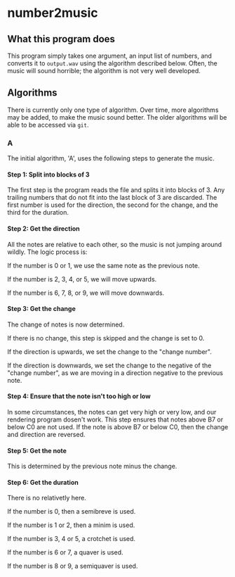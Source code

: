 # number2music

## What this program does

This program simply takes one argument, an input list of numbers, and converts
it to `output.wav` using the algorithm described below. Often, the music will
sound horrible; the algorithm is not very well developed.

## Algorithms

There is currently only one type of algorithm. Over time, more algorithms may
be added, to make the music sound better. The older algorithms will be able to
be accessed via `git`.

### A

The initial algorithm, 'A', uses the following steps to generate the music.

#### Step 1: Split into blocks of 3

The first step is the program reads the file and splits it into blocks of 3. Any
trailing numbers that do not fit into the last block of 3 are discarded. The
first number is used for the direction, the second for the change, and the third
for the duration.

#### Step 2: Get the direction

All the notes are relative to each other, so the music is not jumping around
wildly. The logic process is:

If the number is 0 or 1, we use the same note as the previous note.

If the number is 2, 3, 4, or 5, we will move upwards.

If the number is 6, 7, 8, or 9, we will move downwards.

#### Step 3: Get the change

The change of notes is now determined.

If there is no change, this step is skipped and the change is set to 0.

If the direction is upwards, we set the change to the "change number".

If the direction is downwards, we set the change to the negative of the "change
number", as we are moving in a direction negative to the previous note.

#### Step 4: Ensure that the note isn't too high or low

In some circumstances, the notes can get very high or very low, and our
rendering program dosen't work. This step ensures that notes above B7 or below
C0 are not used. If the note is above B7 or below C0, then the change and
direction are reversed.

#### Step 5: Get the note

This is determined by the previous note minus the change.

#### Step 6: Get the duration

There is no relativetly here.

If the number is 0, then a semibreve is used.

If the number is 1 or 2, then a minim is used.

If the number is 3, 4 or 5, a crotchet is used.

If the number is 6 or 7, a quaver is used.

If the number is 8 or 9, a semiquaver is used.
